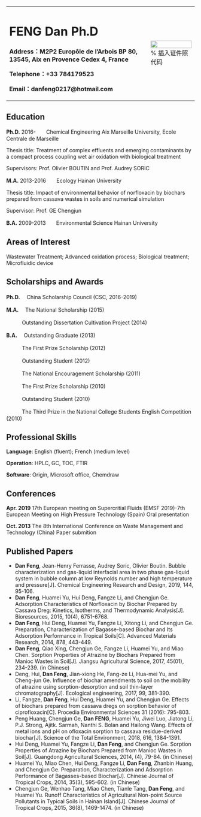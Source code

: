 <table border="0">
  <tr>
    <td width="75%">
      <h1>FENG Dan   Ph.D</h1>
      <p><b>Address：M2P2 Europôle de l’Arbois BP 80, 13545, Aix en Provence Cedex 4, France</b></p>
      <p><b>Telephone：+33 784179523</b></p>
      <p><b>Email：danfeng0217@hotmail.com</b></p>
    </td>
    <td width="25%">
      <img src="/zhengjianzhao.jpg" width="100%">      % 插入证件照代码
    </td>
  </tr>
</table>

## Education
**Ph.D.**  2016-　　Chemical Engineering Aix Marseille University, Ecole Centrale de Marseille

Thesis title: Treatment of complex effluents and emerging contaminants by a compact process coupling wet air oxidation with biological treatment 

Supervisors: Prof. Olivier BOUTIN and Prof. Audrey SORIC

**M.A.**  2013-2016　　Ecology  Hainan University

Thesis title: Impact of environmental behavior of norfloxacin by biochars prepared from cassava wastes in soils and numerical simulation

Supervisor: Prof. GE Chengjun

**B.A.**  2009-2013　　Environmental Science  Hainan University
## Areas of Interest
Wastewater Treatment; Advanced oxidation process; Biological treatment; Microfluidic device
## Scholarships and Awards
**Ph.D.**    　China Scholarship Council (CSC, 2016-2019)

**M.A.**     　The National Scholarship (2015)      

　　　Outstanding Dissertation Cultivation Project (2014)

**B.A.**     　Outstanding Graduate (2013)

　　　The First Prize Scholarship (2012)

　　　Outstanding Student (2012)

　　　The National Encouragement Scholarship (2011)

　　　The First Prize Scholarship (2010)

　　　Outstanding Student (2010)

　　　The Third Prize in the National College Students English Competition (2010)
## Professional Skills
**Language**:  English (fluent); French (medium level)

**Operation**: HPLC, GC, TOC, FTIR

**Software**: Origin, Microsoft office, Chemdraw
## Conferences
**Apr. 2019** 17th European meeting on Supercritial Fluids (EMSF 2019)-7th European Meeting on High Pressure Technology (Spain) Oral presentation

**Oct. 2013**	The 8th International Conference on Waste Management and Technology (China)  Paper submition
## Published Papers
- **Dan Feng**, Jean-Henry Ferrasse, Audrey Soric, Olivier Boutin. Bubble characterization and gas-liquid interfacial area in two phase gas-liquid system in bubble column at low Reynolds number and high temperature and pressure[J]. Chemical Engineering Research and Design, 2019, 144, 95-106.
-  **Dan Feng**, Huamei Yu, Hui Deng, Fangze Li, and Chengjun Ge. Adsorption Characteristics of Norfloxacin by Biochar Prepared by Cassava Dreg: Kinetics, Isotherms, and Thermodynamic Analysis[J]. Bioresources, 2015, 10(4), 6751-6768.
- **Dan Feng**, Hui Deng, Huamei Yu, Fangze Li, Xitong Li, and Chengjun Ge. Preparation, Characterization of Bagasse-based Biochar and Its Adsorption Performance in Tropical Soils[C]. Advanced Materials Research, 2014, 878, 443-449.
- **Dan Feng**, Qiao Xing, Chengjun Ge, Fangze Li, Huamei Yu, and Miao Chen. Sorption Properties of Atrazine by Biochars Prepared from Manioc Wastes in Soil[J]. Jiangsu Agricultural Science, 2017, 45(01), 234-239. (in Chinese)
- Deng, Hui, **Dan Feng**, Jian-xiong He, Fang-ze Li, Hua-mei Yu, and Cheng-jun Ge. Influence of biochar amendments to soil on the mobility of atrazine using sorption-desorption and soil thin-layer chromatography[J]. Ecological engineering, 2017, 99, 381-390.
- Li, Fangze, **Dan Feng**, Hui Deng, Huamei Yu, and Chengjun Ge. Effects of biochars prepared from cassava dregs on sorption behavior of ciprofloxacin[C]. Procedia Environmental Sciences 31 (2016): 795-803.
- Peng Huang, Chengjun Ge, **Dan FENG**, Huamei Yu, Jiwei Luo, Jiatong Li, P.J. Strong, Ajitk. Sarmah, Nanthi S. Bolan and Hailong Wang. Effects of metal ions and pH on ofloxacin sorption to cassava residue-derived biochar[J]. Science of the Total Environment, 2018, 616, 1384-1391.
- Hui Deng, Huamei Yu, Fangze Li, **Dan Feng**, and Chengjun Ge. Sorption Properties of Atrazine by Biochars Prepared from Manioc Wastes in Soil[J]. Guangdong Agricultural Sciences, 2014, (4), 79-84. (in Chinese)
- Huamei Yu, Miao Chen, Hui Deng, Fangze Li, **Dan Feng**, Zhanbin Huang, and Chengjun Ge. Preparation, Characterization and Adsorption Performance of Bagasses-based Biochar[J]. Chinese Journal of Tropical Crops, 2014, 35(3), 595-602. (in Chinese)
- Chengjun Ge, Wenhao Tang, Miao Chen, Tianle Tang, **Dan Feng**, and Huamei Yu. Runoff Characteristics of Agricultural Non-point Source Pollutants in Typical Soils in Hainan Island[J]. Chinese Journal of Tropical Crops, 2015, 36(8), 1469-1474. (in Chinese)


